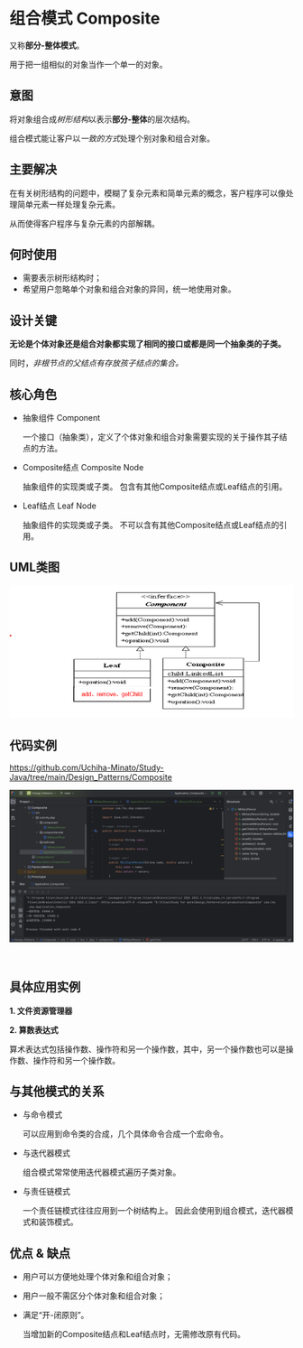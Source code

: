 # 组合模式 Composite

又称**部分-整体模式**。

用于把一组相似的对象当作一个单一的对象。

## 意图

将对象组合成*树形结构*以表示**部分-整体**的层次结构。

组合模式能让客户以*一致的方式*处理个别对象和组合对象。

## 主要解决

在有关树形结构的问题中，模糊了复杂元素和简单元素的概念，客户程序可以像处理简单元素一样处理复杂元素。

从而使得客户程序与复杂元素的内部解耦。

## 何时使用

- 需要表示树形结构时；
- 希望用户忽略单个对象和组合对象的异同，统一地使用对象。

## 设计关键

**无论是个体对象还是组合对象都实现了相同的接口或都是同一个抽象类的子类。**

同时，*非根节点的父结点有存放孩子结点的集合。*

## 核心角色

- 抽象组件 Component

    一个接口（抽象类），定义了个体对象和组合对象需要实现的关于操作其子结点的方法。

- Composite结点 Composite Node

    抽象组件的实现类或子类。
    包含有其他Composite结点或Leaf结点的引用。

- Leaf结点 Leaf Node

    抽象组件的实现类或子类。
    不可以含有其他Composite结点或Leaf结点的引用。

## UML类图

![composite](../pictures/Composite_UML.png)

## 代码实例

https://github.com/Uchiha-Minato/Study-Java/tree/main/Design_Patterns/Composite

![composite](../pictures/Composite.png)

<br>

## 具体应用实例

**1. 文件资源管理器**

**2. 算数表达式**

算术表达式包括操作数、操作符和另一个操作数，其中，另一个操作数也可以是操作数、操作符和另一个操作数。

## 与其他模式的关系

- 与命令模式

    可以应用到命令类的合成，几个具体命令合成一个宏命令。

- 与迭代器模式

    组合模式常常使用迭代器模式遍历子类对象。

- 与责任链模式

    一个责任链模式往往应用到一个树结构上。
    因此会使用到组合模式，迭代器模式和装饰模式。

## 优点 & 缺点

- 用户可以方便地处理个体对象和组合对象；

- 用户一般不需区分个体对象和组合对象；

- 满足“开-闭原则”。

    当增加新的Composite结点和Leaf结点时，无需修改原有代码。
